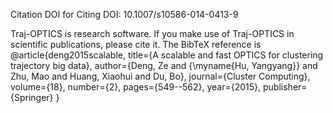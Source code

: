 Citation DOI for Citing DOI: 10.1007/s10586-014-0413-9

Traj-OPTICS is research software. If you make use of Traj-OPTICS in scientific publications, please cite it. The BibTeX reference is
@article{deng2015scalable,
  title={A scalable and fast OPTICS for clustering trajectory big data},
  author={Deng, Ze and {\myname{Hu, Yangyang}} and Zhu, Mao and Huang, Xiaohui and Du, Bo},
  journal={Cluster Computing},
  volume={18},
  number={2},
  pages={549--562},
  year={2015},
  publisher={Springer}
}
